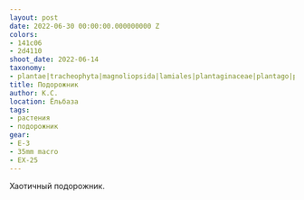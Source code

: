 ```yaml
---
layout: post
date: 2022-06-30 00:00:00.000000000 Z
colors:
- 141c06
- 2d4110
shoot_date: 2022-06-14
taxonomy:
- plantae|tracheophyta|magnoliopsida|lamiales|plantaginaceae|plantago|plantago media
title: Подорожник
author: К.С.
location: Ёльбаза
tags:
- растения
- подорожник
gear:
- E-3
- 35mm macro
- EX-25
---
```

Хаотичный подорожник.

